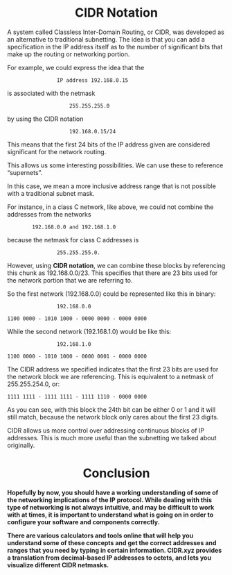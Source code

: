 # <center>CIDR Notation

A system called Classless Inter-Domain Routing, or CIDR, was developed as an alternative to traditional subnetting. The idea is that you can add a specification in the IP address itself as to the number of significant bits that make up the routing or networking portion.

For example, we could express the idea that the
 
                    IP address 192.168.0.15 
 
 is associated with the netmask 
 
                        255.255.255.0 
 
 by using the CIDR notation 
 
                        192.168.0.15/24
 
 This means that the first 24 bits of the IP address given are considered significant for the network routing.

This allows us some interesting possibilities. We can use these to reference “supernets”. 

In this case, we mean a more inclusive address range that is not possible with a traditional subnet mask. 

For instance, in a class C network, like above, we could not combine the addresses from the     networks 

            192.168.0.0 and 192.168.1.0 

because the netmask for class C addresses is 

                    255.255.255.0.

However, using <b>CIDR notation</b>, we can combine these blocks by referencing this chunk as 192.168.0.0/23. This specifies that there are 23 bits used for the network portion that we are referring to.

So the first network (192.168.0.0) could be represented like this in binary:

                    192.168.0.0

    1100 0000 - 1010 1000 - 0000 0000 - 0000 0000

While the second network (192.168.1.0) would be like this:
                    
                    192.168.1.0

    1100 0000 - 1010 1000 - 0000 0001 - 0000 0000

The CIDR address we specified indicates that the first 23 bits are used for the network block we are referencing. This is equivalent to a netmask of 255.255.254.0, or:

    1111 1111 - 1111 1111 - 1111 1110 - 0000 0000

As you can see, with this block the 24th bit can be either 0 or 1 and it will still match, because the network block only cares about the first 23 digits.

CIDR allows us more control over addressing continuous blocks of IP addresses. This is much more useful than the subnetting we talked about originally.

# <center><b>Conclusion

Hopefully by now, you should have a working understanding of some of the networking implications of the IP protocol. While dealing with this type of networking is not always intuitive, and may be difficult to work with at times, it is important to understand what is going on in order to configure your software and components correctly.

There are various calculators and tools online that will help you understand some of these concepts and get the correct addresses and ranges that you need by typing in certain information. CIDR.xyz provides a translation from decimal-based IP addresses to octets, and lets you visualize different CIDR netmasks.